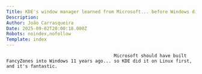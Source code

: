 ```yaml
---
Title: KDE's window manager learned from Microsoft... before Windows did
Description: 
Author: João Carrasqueira
Date: 2025-09-02T20:00:18.000Z
Robots: noindex,nofollow
Template: index
---
```


                                            Microsoft should have built FancyZones into Windows 11 years ago... so KDE did it on Linux first, and it's fantastic.
                                        